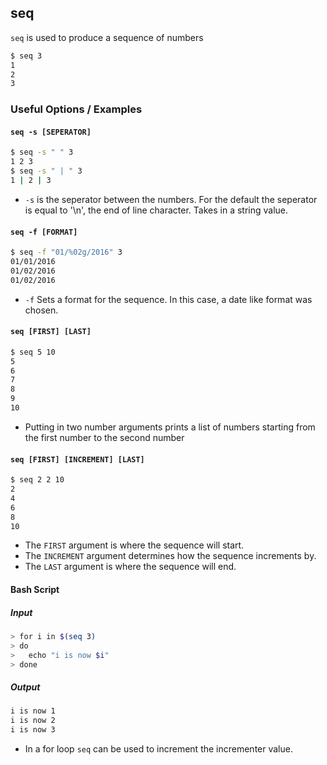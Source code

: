 ---
---

seq
-------
`seq` is used to produce a sequence of numbers
<!-- one line explanation would go here -->

<!-- minimal example -->
~~~ bash
$ seq 3
1
2
3
~~~

<!--more-->

### Useful Options / Examples

#### `seq -s [SEPERATOR] `

~~~ bash
$ seq -s " " 3
1 2 3
$ seq -s " | " 3
1 | 2 | 3
~~~

 * `-s` is the seperator between the numbers. For the default the seperator is equal to '\n', the end of line character. Takes in a string value.

#### `seq -f [FORMAT] `
 
~~~ bash
$ seq -f "01/%02g/2016" 3
01/01/2016
01/02/2016
01/02/2016
~~~

* `-f` Sets a format for the sequence. In this case, a date like format was chosen.

#### `seq [FIRST] [LAST]`

~~~ bash
$ seq 5 10
5
6
7
8
9
10
~~~

 * Putting in two number arguments prints a list of numbers starting from the 
first number to the second number

#### `seq [FIRST] [INCREMENT] [LAST]`

~~~ bash
$ seq 2 2 10
2
4
6
8
10
~~~

 * The `FIRST` argument is where the sequence will start. 
 * The `INCREMENT` argument determines how the sequence increments by.
 * The `LAST` argument is where the sequence will end.

#### Bash Script

##### Input

~~~ bash
> for i in $(seq 3)
> do
>   echo "i is now $i"
> done
~~~

##### Output

~~~ bash
i is now 1
i is now 2
i is now 3
~~~

 * In a for loop `seq` can be used to increment the incrementer value.
